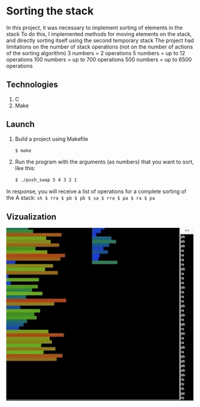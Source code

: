 # Sorting the stack

In this project, it was necessary to implement sorting of elements in the stack
To do this, I implemented methods for moving elements on the stack, and directly sorting itself using the second temporary stack
The project had limitations on the number of stack operations (not on the number of actions of the sorting algorithm)
3 numbers = 2 operations
5 numbers = up to 12 operations
100 numbers = up to 700 operations
500 numbers = up to 6500 operations

## Technologies

1. C
2. Make

## Launch

1. Build a project using Makefile

   ```sh
   $ make
   ```

2. Run the program with the arguments (as numbers) that you want to sort, like this:

   ```sh
   $ ./push_swap 5 4 3 2 1
   ```

  In response, you will receive a list of operations for a complete sorting of the A stack:
     ```sh
     $ rra
     $ pb
     $ pb
     $ sa
     $ rra
     $ pa
     $ ra
     $ pa
     ```
    
## Vizualization

  <img src="./screen/visualizer.gif" width="500" alt="vizualize">
